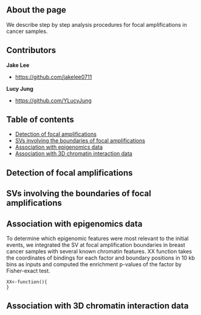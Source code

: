 ## About the page
We describe step by step analysis procedures for focal amplifications in cancer samples. 

## Contributors

**Jake Lee**
- <https://github.com/jakelee0711>

**Lucy Jung**
- <https://github.com/YLucyJung>

## Table of contents

- [Detection of focal amplifications](#Detection-of-focal-amplifications)
- [SVs involving the boundaries of focal amplifications](#SVs-involving-the-boundaries-of-focal-amplifications)
- [Association with epigenomics data](#Association-with-epigenomics-data)
- [Association with 3D chromatin interaction data](#Association-with-3D-chromatin-interaction-data)

## Detection of focal amplifications

## SVs involving the boundaries of focal amplifications

## Association with epigenomics data
To determine which epigenomic features were most relevant to the initial events, we integrated the SV at focal amplification boundaries in breast cancer samples with several known chromatin features. XX function takes the coordinates of bindings for each factor and boundary positions in 10 kb bins as inputs and computed the enrichment p-values of the factor by Fisher-exact test.
```
XX<-function(){
}
```

## Association with 3D chromatin interaction data
